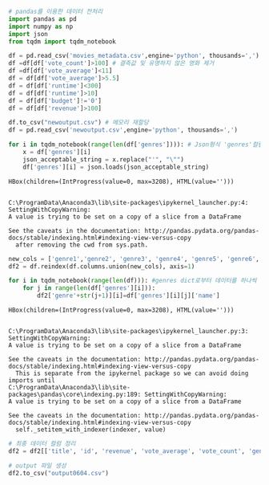 

```python
# pandas를 이용한 데이터 전처리
import pandas as pd 
import numpy as np
import json
from tqdm import tqdm_notebook
```


```python
df = pd.read_csv('movies_metadata.csv',engine='python', thousands=',')
df =df[df['vote_count']>100] # 결측값 및 유명하지 않은 영화 제거
df =df[df['vote_average']<11]
df = df[df['vote_average']>5.5]
df = df[df['runtime']<300]
df = df[df['runtime']>10]
df = df[df['budget']!='0']
df = df[df['revenue']>100]
```


```python
df.to_csv("newoutput.csv") # 메모리 재할당
df = pd.read_csv('newoutput.csv',engine='python', thousands=',')
```


```python
for i in tqdm_notebook(range(len(df['genres']))): # Json형식 'genres'컬럼을 dict 형식으로 변경
    x = df['genres'][i]
    json_acceptable_string = x.replace("'", "\"")
    df['genres'][i] = json.loads(json_acceptable_string)
```


    HBox(children=(IntProgress(value=0, max=3208), HTML(value='')))


    C:\ProgramData\Anaconda3\lib\site-packages\ipykernel_launcher.py:4: SettingWithCopyWarning: 
    A value is trying to be set on a copy of a slice from a DataFrame
    
    See the caveats in the documentation: http://pandas.pydata.org/pandas-docs/stable/indexing.html#indexing-view-versus-copy
      after removing the cwd from sys.path.
    

    
    


```python
new_cols = ['genre1','genre2', 'genre3', 'genre4', 'genre5', 'genre6', 'genre7'] # 분류된 장르를 받아줄 컬럼 할당
df2 = df.reindex(df.columns.union(new_cols), axis=1)
```


```python
for i in tqdm_notebook(range(len(df))): #genres dict로부터 데이터를 하나씩 빼와서 미리 할당한 컬럼에 삽입
    for j in range(len(df['genres'][i])):
        df2['genre'+str(j+1)][i]=df['genres'][i][j]['name']
```


    HBox(children=(IntProgress(value=0, max=3208), HTML(value='')))


    C:\ProgramData\Anaconda3\lib\site-packages\ipykernel_launcher.py:3: SettingWithCopyWarning: 
    A value is trying to be set on a copy of a slice from a DataFrame
    
    See the caveats in the documentation: http://pandas.pydata.org/pandas-docs/stable/indexing.html#indexing-view-versus-copy
      This is separate from the ipykernel package so we can avoid doing imports until
    C:\ProgramData\Anaconda3\lib\site-packages\pandas\core\indexing.py:189: SettingWithCopyWarning: 
    A value is trying to be set on a copy of a slice from a DataFrame
    
    See the caveats in the documentation: http://pandas.pydata.org/pandas-docs/stable/indexing.html#indexing-view-versus-copy
      self._setitem_with_indexer(indexer, value)
    

    
    


```python
# 최종 데이터 컬럼 정리
df2 = df2[['title', 'id', 'revenue', 'vote_average', 'vote_count', 'genre1','genre2', 'genre3', 'genre4', 'genre5', 'genre6', 'genre7']]
```


```python
# output 파일 생성
df2.to_csv("output0604.csv")
```
